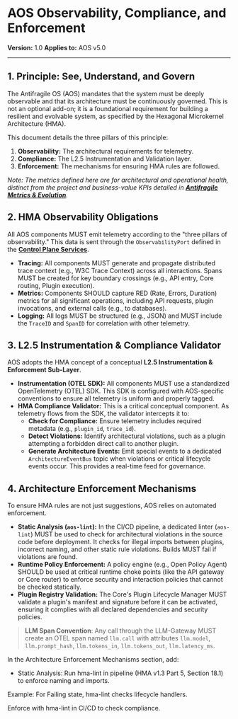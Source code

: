 # AOS Observability, Compliance, and Enforcement

**Version:** 1.0
**Applies to:** AOS v5.0

---

## 1. Principle: See, Understand, and Govern

The Antifragile OS (AOS) mandates that the system must be deeply observable and that its architecture must be continuously governed. This is not an optional add-on; it is a foundational requirement for building a resilient and evolvable system, as specified by the Hexagonal Microkernel Architecture (HMA).

This document details the three pillars of this principle:
1.  **Observability:** The architectural requirements for telemetry.
2.  **Compliance:** The L2.5 Instrumentation and Validation layer.
3.  **Enforcement:** The mechanisms for ensuring HMA rules are followed.

*Note: The metrics defined here are for architectural and operational health, distinct from the project and business-value KPIs detailed in **[Antifragile Metrics & Evolution](./05-metrics-and-evolution.md)**.*

## 2. HMA Observability Obligations

All AOS components MUST emit telemetry according to the "three pillars of observability." This data is sent through the `ObservabilityPort` defined in the **[Control Plane Services](./control-plane-services.md)**.

*   **Tracing:** All components MUST generate and propagate distributed trace context (e.g., W3C Trace Context) across all interactions. Spans MUST be created for key boundary crossings (e.g., API entry, Core routing, Plugin execution).
*   **Metrics:** Components SHOULD capture RED (Rate, Errors, Duration) metrics for all significant operations, including API requests, plugin invocations, and external calls (e.g., to databases).
*   **Logging:** All logs MUST be structured (e.g., JSON) and MUST include the `TraceID` and `SpanID` for correlation with other telemetry.

## 3. L2.5 Instrumentation & Compliance Validator

AOS adopts the HMA concept of a conceptual **L2.5 Instrumentation & Enforcement Sub-Layer**.

*   **Instrumentation (OTEL SDK):** All components MUST use a standardized OpenTelemetry (OTEL) SDK. This SDK is configured with AOS-specific conventions to ensure all telemetry is uniform and properly tagged.
*   **HMA Compliance Validator:** This is a critical conceptual component. As telemetry flows from the SDK, the validator intercepts it to:
    *   **Check for Compliance:** Ensure telemetry includes required metadata (e.g., `plugin_id`, `trace_id`).
    *   **Detect Violations:** Identify architectural violations, such as a plugin attempting a forbidden direct call to another plugin.
    *   **Generate Architecture Events:** Emit special events to a dedicated `ArchitectureEventBus` topic when violations or critical lifecycle events occur. This provides a real-time feed for governance.

## 4. Architecture Enforcement Mechanisms

To ensure HMA rules are not just suggestions, AOS relies on automated enforcement.

*   **Static Analysis (`aos-lint`):** In the CI/CD pipeline, a dedicated linter (`aos-lint`) MUST be used to check for architectural violations in the source code before deployment. It checks for illegal imports between plugins, incorrect naming, and other static rule violations. Builds MUST fail if violations are found.
*   **Runtime Policy Enforcement:** A policy engine (e.g., Open Policy Agent) SHOULD be used at critical runtime choke points (like the API gateway or Core router) to enforce security and interaction policies that cannot be checked statically.
*   **Plugin Registry Validation:** The Core's Plugin Lifecycle Manager MUST validate a plugin's manifest and signature before it can be activated, ensuring it complies with all declared dependencies and security policies. 

> **LLM Span Convention**: Any call through the LLM-Gateway MUST create an OTEL span named `llm.call` with attributes `llm.model`, `llm.prompt_hash`, `llm.tokens_in`, `llm.tokens_out`, `llm.latency_ms`. 

In the Architecture Enforcement Mechanisms section, add:

- Static Analysis: Run hma-lint in pipeline (HMA v1.3 Part 5, Section 18.1) to enforce naming and imports.

Example: For Failing state, hma-lint checks lifecycle handlers. 

Enforce with hma-lint in CI/CD to check compliance. 
